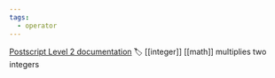 ```yaml
---
tags:
  - operator
---
```

[Postscript Level 2 documentation](https://hepunx.rl.ac.uk/~adye/psdocs/ref/PSL2m.html#mul)
🏷️ [[integer]] [[math]]
multiplies two integers